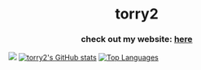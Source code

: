 <h1 align="center">torry2</h1>
<h3 align="center">check out my website: <a href="https://torrytw.ooo">here</a></h3>

![](https://komarev.com/ghpvc/?username=torry2)
[![torry2's GitHub stats](https://github-readme-stats.vercel.app/api?username=torry2&count_private=true&theme=dark)](https://github.com/anuraghazra/github-readme-stats)
[![Top Languages](https://github-readme-stats.vercel.app/api/top-langs/?username=torry2&layout=compact&theme=dark)](https://github.com/anuraghazra/github-readme-stats)
